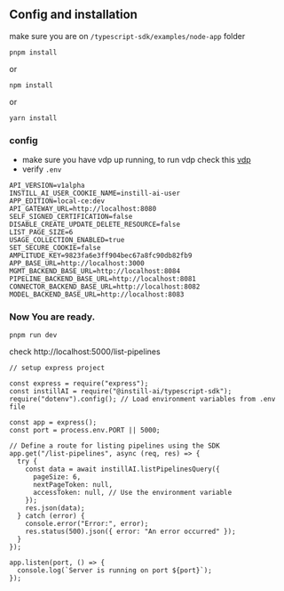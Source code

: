 ## Config and installation

make sure you are on `/typescript-sdk/examples/node-app` folder

```
pnpm install
```
or

```
npm install
```

or

```
yarn install
```

### config

- make sure you have vdp up running, to run vdp check this [vdp](https://github.com/instill-ai/vdp)
- verify `.env`

```
API_VERSION=v1alpha
INSTILL_AI_USER_COOKIE_NAME=instill-ai-user
APP_EDITION=local-ce:dev
API_GATEWAY_URL=http://localhost:8080
SELF_SIGNED_CERTIFICATION=false
DISABLE_CREATE_UPDATE_DELETE_RESOURCE=false
LIST_PAGE_SIZE=6
USAGE_COLLECTION_ENABLED=true
SET_SECURE_COOKIE=false
AMPLITUDE_KEY=9823fa6e3ff904bec67a8fc90db82fb9
APP_BASE_URL=http://localhost:3000
MGMT_BACKEND_BASE_URL=http://localhost:8084
PIPELINE_BACKEND_BASE_URL=http://localhost:8081
CONNECTOR_BACKEND_BASE_URL=http://localhost:8082
MODEL_BACKEND_BASE_URL=http://localhost:8083
```

### Now You are ready.

```
pnpm run dev
```

check http://localhost:5000/list-pipelines

```
// setup express project

const express = require("express");
const instillAI = require("@instill-ai/typescript-sdk");
require("dotenv").config(); // Load environment variables from .env file

const app = express();
const port = process.env.PORT || 5000;

// Define a route for listing pipelines using the SDK
app.get("/list-pipelines", async (req, res) => {
  try {
    const data = await instillAI.listPipelinesQuery({
      pageSize: 6,
      nextPageToken: null,
      accessToken: null, // Use the environment variable
    });
    res.json(data);
  } catch (error) {
    console.error("Error:", error);
    res.status(500).json({ error: "An error occurred" });
  }
});

app.listen(port, () => {
  console.log(`Server is running on port ${port}`);
});
```
